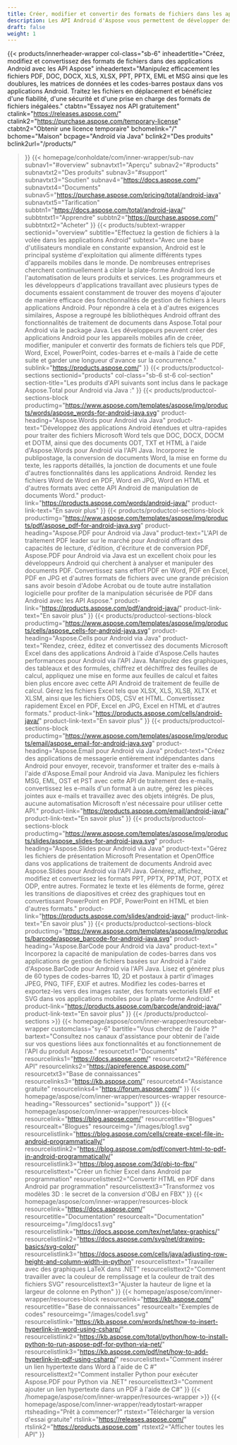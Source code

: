 ```yaml
---
title: Créer, modifier et convertir des formats de fichiers dans les applications Android
description: Les API Android d'Aspose vous permettent de développer des applications Android sécurisées et fiables pour traiter des PDF, des documents Word, des feuilles de calcul, des présentations, des codes-barres et des e-mails.
draft: false
weight: 1
---
```

{{< products/innerheader-wrapper col-class="sb-6"
  inheadertitle="Créez, modifiez et convertissez des formats de fichiers dans des applications Android avec les API Aspose"
  inheadertext="Manipulez efficacement les fichiers PDF, DOC, DOCX, XLS, XLSX, PPT, PPTX, EML et MSG ainsi que les doublures, les matrices de données et les codes-barres postaux dans vos applications Android. Traitez les fichiers en déplacement et bénéficiez d'une fiabilité, d'une sécurité et d'une prise en charge des formats de fichiers inégalées."
  ctabtn="Essayez nos API gratuitement"
  ctalink="https://releases.aspose.com/"
  ctalink2="https://purchase.aspose.com/temporary-license"
  ctabtn2="Obtenir une licence temporaire"
  bchomelink="/"
  bchome="Maison"
  bcpage="Androïd via Java"
  bclink2="Des produits"
  bclink2url="/products/"
>}}
  {{< homepage/conholdate/com/inner-wrapper/sub-nav 
subnav1="#overview"
subnavtxt1="Aperçu" 
subnav2="#products"
subnavtxt2="Des produits" 
subnav3="#support"
subnavtxt3="Soutien" 
subnav4="https://docs.aspose.com/"
subnavtxt4="Documents" 
subnav5="https://purchase.aspose.com/pricing/total/android-java"
subnavtxt5="Tarification" 
subbtn1="https://docs.aspose.com/total/android-java/"
subbtntxt1="Apprendre"
subbtn2="https://purchase.aspose.com/"
subbtntxt2="Acheter"
>}}
   {{< products/subtext-wrapper
   sectionid="overview" 
   subtitle="Effectuez la gestion de fichiers à la volée dans les applications Android"
   subtext="Avec une base d'utilisateurs mondiale en constante expansion, Android est le principal système d'exploitation qui alimente différents types d'appareils mobiles dans le monde. De nombreuses entreprises cherchent continuellement à cibler la plate-forme Android lors de l'automatisation de leurs produits et services. Les programmeurs et les développeurs d'applications travaillant avec plusieurs types de documents essaient constamment de trouver des moyens d'ajouter de manière efficace des fonctionnalités de gestion de fichiers à leurs applications Android. Pour répondre à cela et à d'autres exigences similaires, Aspose a regroupé les bibliothèques Android offrant des fonctionnalités de traitement de documents dans Aspose.Total pour Android via le package Java. Les développeurs peuvent créer des applications Android pour les appareils mobiles afin de créer, modifier, manipuler et convertir des formats de fichiers tels que PDF, Word, Excel, PowerPoint, codes-barres et e-mails à l'aide de cette suite et garder une longueur d'avance sur la concurrence."
   sublink="https://products.aspose.com/"
>}} 
{{< products/productcol-sections
sectionid="products" 
col-class="sb-6 st-6 col-section"
section-title="Les produits d'API suivants sont inclus dans le package Aspose.Total pour Android via Java :"
>}}
{{< products/productcol-sections-block
productimg="https://www.aspose.com/templates/aspose/img/products/words/aspose_words-for-android-java.svg"
product-heading="Aspose.Words pour Android via Java"
product-text="Développez des applications Android étendues et ultra-rapides pour traiter des fichiers Microsoft Word tels que DOC, DOCX, DOCM et DOTM, ainsi que des documents ODT, TXT et HTML à l'aide d'Aspose.Words pour Android via l'API Java. Incorporez le publipostage, la conversion de documents Word, la mise en forme du texte, les rapports détaillés, la jonction de documents et une foule d'autres fonctionnalités dans les applications Android. Rendez les fichiers Word de Word en PDF, Word en JPG, Word en HTML et d'autres formats avec cette API Android de manipulation de documents Word."
product-link="https://products.aspose.com/words/android-java/" 
product-link-text="En savoir plus"
>}}
{{< products/productcol-sections-block
productimg="https://www.aspose.com/templates/aspose/img/products/pdf/aspose_pdf-for-android-java.svg"
product-heading="Aspose.PDF pour Android via Java"
product-text="L'API de traitement PDF leader sur le marché pour Android offrant des capacités de lecture, d'édition, d'écriture et de conversion PDF, Aspose.PDF pour Android via Java est un excellent choix pour les développeurs Android qui cherchent à analyser et manipuler des documents PDF. Convertissez sans effort PDF en Word, PDF en Excel, PDF en JPG et d'autres formats de fichiers avec une grande précision sans avoir besoin d'Adobe Acrobat ou de toute autre installation logicielle pour profiter de la manipulation sécurisée de PDF dans Android avec les API Aspose."
product-link="https://products.aspose.com/pdf/android-java/" 
product-link-text="En savoir plus"
>}}
{{< products/productcol-sections-block
productimg="https://www.aspose.com/templates/aspose/img/products/cells/aspose_cells-for-android-java.svg"
product-heading="Aspose.Cells pour Android via Java"
product-text="Rendez, créez, éditez et convertissez des documents Microsoft Excel dans des applications Android à l'aide d'Aspose.Cells hautes performances pour Android via l'API Java. Manipulez des graphiques, des tableaux et des formules, chiffrez et déchiffrez des feuilles de calcul, appliquez une mise en forme aux feuilles de calcul et faites bien plus encore avec cette API Android de traitement de feuille de calcul. Gérez les fichiers Excel tels que XLSX, XLS, XLSB, XLTX et XLSM, ainsi que les fichiers ODS, CSV et HTML. Convertissez rapidement Excel en PDF, Excel en JPG, Excel en HTML et d'autres formats."
product-link="https://products.aspose.com/cells/android-java/" 
product-link-text="En savoir plus"
>}}
{{< products/productcol-sections-block
productimg="https://www.aspose.com/templates/aspose/img/products/email/aspose_email-for-android-java.svg"
product-heading="Aspose.Email pour Android via Java"
product-text="Créez des applications de messagerie entièrement indépendantes dans Android pour envoyer, recevoir, transformer et traiter des e-mails à l'aide d'Aspose.Email pour Android via Java. Manipulez les fichiers MSG, EML, OST et PST avec cette API de traitement des e-mails, convertissez les e-mails d'un format à un autre, gérez les pièces jointes aux e-mails et travaillez avec des objets intégrés. De plus, aucune automatisation Microsoft n'est nécessaire pour utiliser cette API."
product-link="https://products.aspose.com/email/android-java/" 
product-link-text="En savoir plus"
>}}
{{< products/productcol-sections-block
productimg="https://www.aspose.com/templates/aspose/img/products/slides/aspose_slides-for-android-java.svg"
product-heading="Aspose.Slides pour Android via Java"
product-text="Gérez les fichiers de présentation Microsoft Presentation et OpenOffice dans vos applications de traitement de documents Android avec Aspose.Slides pour Android via l'API Java. Générez, affichez, modifiez et convertissez les formats PPT, PPTX, PPTM, POT, POTX et ODP, entre autres. Formatez le texte et les éléments de forme, gérez les transitions de diapositives et créez des graphiques tout en convertissant PowerPoint en PDF, PowerPoint en HTML et bien d'autres formats."
product-link="https://products.aspose.com/slides/android-java/" 
product-link-text="En savoir plus"
>}}
{{< products/productcol-sections-block
productimg="https://www.aspose.com/templates/aspose/img/products/barcode/aspose_barcode-for-android-java.svg"
product-heading="Aspose.BarCode pour Android via Java"
product-text=" Incorporez la capacité de manipulation de codes-barres dans vos applications de gestion de fichiers basées sur Android à l'aide d'Aspose.BarCode pour Android via l'API Java. Lisez et générez plus de 60 types de codes-barres 1D, 2D et postaux à partir d'images JPEG, PNG, TIFF, EXIF et autres. Modifiez les codes-barres et exportez-les vers des images raster, des formats vectoriels EMF et SVG dans vos applications mobiles pour la plate-forme Android."
product-link="https://products.aspose.com/barcode/android-java/" 
product-link-text="En savoir plus"
>}} 
{{< /products/productcol-sections >}}
{{< homepage/aspose/com/inner-wrapper/resourcebar-wrapper
customclass="sy-6"
bartitle="Vous cherchez de l'aide ?"
bartext="Consultez nos canaux d'assistance pour obtenir de l'aide sur vos questions liées aux fonctionnalités et au fonctionnement de l'API du produit Aspose."
resourcetxt1="Documents"
resourcelinks1="https://docs.aspose.com/"
resourcetxt2="Référence API"
resourcelinks2="https://apireference.aspose.com/"
resourcetxt3="Base de connaissances"
resourcelinks3="https://kb.aspose.com/"
resourcetxt4="Assistance gratuite"
resourcelinks4="https://forum.aspose.com/"
>}}
{{< homepage/aspose/com/inner-wrapper/resources-wrapper
resource-heading="Ressources"
sectionid="support"
>}}
{{< homepage/aspose/com/inner-wrapper/resources-block
resourcelink="https://blog.aspose.com/"
resourcetitle="Blogues"
resourcealt="Blogues"
resourceimg="/images/blog1.svg"
resourcelistlink="https://blog.aspose.com/cells/create-excel-file-in-android-programmatically/"
resourcelistlink2="https://blog.aspose.com/pdf/convert-html-to-pdf-in-android-programmatically/"
resourcelistlink3="https://blog.aspose.com/3d/obj-to-fbx/"
resourcelisttext="Créer un fichier Excel dans Android par programmation"
resourcelisttext2="Convertir HTML en PDF dans Android par programmation"
resourcelisttext3="Transformez vos modèles 3D : le secret de la conversion d'OBJ en FBX"
>}}
{{< homepage/aspose/com/inner-wrapper/resources-block
resourcelink="https://docs.aspose.com/"
resourcetitle="Documentation"
resourcealt="Documentation"
resourceimg="/img/docs1.svg"
resourcelistlink="https://docs.aspose.com/tex/net/latex-graphics/"
resourcelistlink2="https://docs.aspose.com/svg/net/drawing-basics/svg-color/"
resourcelistlink3="https://docs.aspose.com/cells/java/adjusting-row-height-and-column-width-in-python"
resourcelisttext="Travailler avec des graphiques LaTeX dans .NET"
resourcelisttext2="Comment travailler avec la couleur de remplissage et la couleur de trait des fichiers SVG"
resourcelisttext3="Ajuster la hauteur de ligne et la largeur de colonne en Python"
>}}
{{< homepage/aspose/com/inner-wrapper/resources-block
resourcelink="https://kb.aspose.com/"
resourcetitle="Base de connaissances"
resourcealt="Exemples de codes"
resourceimg="/images/code1.svg"
resourcelistlink="https://kb.aspose.com/words/net/how-to-insert-hyperlink-in-word-using-csharp/"
resourcelistlink2="https://kb.aspose.com/total/python/how-to-install-python-to-run-aspose-pdf-for-python-via-net/"
resourcelistlink3="https://kb.aspose.com/pdf/net/how-to-add-hyperlink-in-pdf-using-csharp/"
resourcelisttext="Comment insérer un lien hypertexte dans Word à l'aide de C #"
resourcelisttext2="Comment installer Python pour exécuter Aspose.PDF pour Python via .NET"
resourcelisttext3="Comment ajouter un lien hypertexte dans un PDF à l'aide de C#"
>}}
{{< /homepage/aspose/com/inner-wrapper/resources-wrapper >}}
{{< homepage/aspose/com/inner-wrapper/readytostart-wrapper
rtsheading="Prêt à commencer?"
rtstext="Télécharger la version d'essai gratuite"
rtslink="https://releases.aspose.com/"
rtslink2="https://products.aspose.com"
rtstext2="Afficher toutes les API"
>}}
